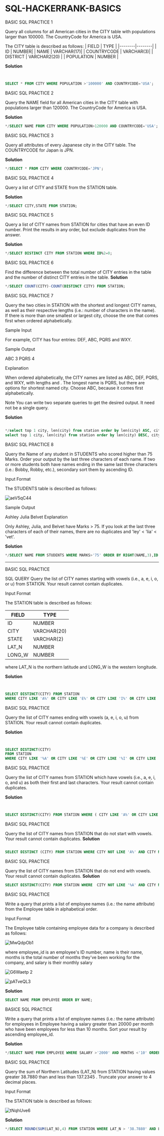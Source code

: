 # SQL-HACKERRANK-BASICS
BASIC SQL PRACTICE 1


Query all columns for all American cities in the CITY table with populations larger than 100000. The CountryCode for America is USA.


The CITY table is described as follows:
| FIELD  |  TYPE  |
|--------|--------|
|  ID    |  NUMBER|
| NAME   | VARCHAR(17)|
| COUNTRYCODE | VARCHAR(3)|
| DISTRICT |  VARCHAR2(20) |
| POPULATION | NUMBER |

**Solution**
```sql


SELECT * FROM CITY WHERE POPULATION >'100000' AND COUNTRYCODE='USA';


```

BASIC SQL PRACTICE 2

Query the NAME field for all American cities in the CITY table with populations larger than 120000. The CountryCode for America is USA.

**Solution**
```sql
*/SELECT NAME FROM CITY WHERE POPULATION>120000 AND COUNTRYCODE='USA';

```
BASIC SQL PRACTICE 3

Query all attributes of every Japanese city in the CITY table. The COUNTRYCODE for Japan is JPN.

**Solution**
```sql
*/SELECT * FROM CITY WHERE COUNTRYCODE='JPN';
```

BASIC SQL PRACTICE 4

Query a list of CITY and STATE from the STATION table.

**Solution**
```sql
*/SELECT CITY,STATE FROM STATION;
```

BASIC SQL PRACTICE 5

Query a list of CITY names from STATION for cities that have an even ID number. Print the results in any order, but exclude duplicates from the answer.

**Solution**
```sql
*/SELECT DISTINCT CITY FROM STATION WHERE ID%2=0;

```
BASIC SQL PRACTICE 6

Find the difference between the total number of CITY entries in the table and the number of distinct CITY entries in the table.
**Solution**
```sql
*/SELECT COUNT(CITY)-COUNT(DISTINCT CITY) FROM STATION;

```
BASIC SQL PRACTICE 7

Query the two cities in STATION with the shortest and longest CITY names, as well as their respective lengths (i.e.: number of characters in the name). If there is more than one smallest or largest city, choose the one that comes first when ordered alphabetically.

Sample Input

For example, CITY has four entries: DEF, ABC, PQRS and WXY.

Sample Output

ABC 3
PQRS 4

Explanation

When ordered alphabetically, the CITY names are listed as ABC, DEF, PQRS, and WXY, with lengths  and . The longest name is PQRS, but there are  options for shortest named city. Choose ABC, because it comes first alphabetically.

Note
You can write two separate queries to get the desired output. It need not be a single query.

**Solution**
```sql

*/select top 1 city, len(city) from station order by len(city) ASC, city ASC; 
select top 1 city, len(city) from station order by len(city) DESC, city ASC;
```

BASIC SQL PRACTICE 8

Query the Name of any student in STUDENTS who scored higher than 75 Marks. Order your output by the last three characters of each name. If two or more students both have names ending in the same last three characters (i.e.: Bobby, Robby, etc.), secondary sort them by ascending ID.

Input Format

The STUDENTS table is described as follows:

![aeV5qC44](https://user-images.githubusercontent.com/124073659/216286131-ac6e932d-5463-4385-ba6b-993c87410d69.png)

Sample Output

Ashley
Julia
Belvet
Explanation

Only Ashley, Julia, and Belvet have Marks > 75. If you look at the last three characters of each of their names, there are no duplicates and 'ley' < 'lia' < 'vet'.

**Solution**
```sql
*/SELECT NAME FROM STUDENTS WHERE MARKS>'75' ORDER BY RIGHT(NAME,3),ID ASC;

```











































--------------------------------------------------------------------------------------------------------------------------------------------------------
BASIC SQL PRACTICE

SQL QUERY 
Query the list of CITY names starting with vowels (i.e., a, e, i, o, or u) from STATION. Your result cannot contain duplicates.

Input Format

The STATION table is described as follows:

|  FIELD  |  TYPE  |
|---------|--------|
|ID       | NUMBER |
|CITY     |VARCHAR(20)|
|STATE    |VARCHAR(2)|
|LAT_N    |NUMBER|
|LONG_W   |NUMBER|

where LAT_N is the northern latitude and LONG_W is the western longitude.

**Solution**
```sql


SELECT DISTINCT(CITY) FROM STATION
WHERE CITY LIKE 'A%' OR CITY LIKE 'E%' OR CITY LIKE 'I%' OR CITY LIKE 'O%' OR CITY LIKE 'U%';

```

BASIC SQL PRACTICE

Query the list of CITY names ending with vowels (a, e, i, o, u) from STATION. Your result cannot contain duplicates.



**Solution**
```sql


SELECT DISTINCT(CITY) 
FROM STATION
WHERE CITY LIKE '%A' OR CITY LIKE '%E' OR CITY LIKE '%I' OR CITY LIKE '%O' OR CITY LIKE '%U'
```

BASIC SQL PRACTICE

Query the list of CITY names from STATION which have vowels (i.e., a, e, i, o, and u) as both their first and last characters. Your result cannot contain duplicates.

**Solution**
```sql


SELECT DISTINCT(CITY) FROM STATION WHERE ( CITY LIKE 'A%' OR CITY LIKE 'E%' OR CITY LIKE 'I%' OR CITY LIKE 'O%' OR CITY LIKE 'U%') AND (CITY LIKE '%A' OR CITY LIKE '%E' OR CITY LIKE '%I' OR CITY LIKE '%O' OR CITY LIKE '%U');

```



BASIC SQL PRACTICE

Query the list of CITY names from STATION that do not start with vowels. Your result cannot contain duplicates.
**Solution**
```sql

SELECT DISTINCT (CITY) FROM STATION WHERE CITY NOT LIKE 'A%' AND CITY NOT LIKE 'E%' AND CITY NOT LIKE  'I%' AND CITY NOT LIKE  'O%' AND CITY NOT LIKE 'U%' ;

```

BASIC SQL PRACTICE

Query the list of CITY names from STATION that do not end with vowels. Your result cannot contain duplicates.
**Solution**
```sql
SELECT DISTINCT(CITY) FROM STATION WHERE  CITY NOT LIKE '%A' AND CITY NOT LIKE '%E' AND CITY NOT LIKE '%I' AND CITY NOT LIKE '%O' AND CITY NOT LIKE '%U';


```

BASIC SQL PRACTICE

Write a query that prints a list of employee names (i.e.: the name attribute) from the Employee table in alphabetical order.

Input Format

The Employee table containing employee data for a company is described as follows:

![MwQdpOb1](https://user-images.githubusercontent.com/124073659/216010357-c151f4db-8357-46ce-bc26-3d3c6e04eb7b.png)


where employee_id is an employee's ID number, name is their name, months is the total number of months they've been working for the company, and salary is their monthly salary

![G6Waetp 2](https://user-images.githubusercontent.com/124073659/216010841-b8a065c7-f8c0-4394-bb99-7fbfb7e1c870.png)

![pATveQL3](https://user-images.githubusercontent.com/124073659/216011224-33aab483-5b70-4131-8d1c-5b2fcd81ae3e.png)

**Solution**
```sql
SELECT NAME FROM EMPLOYEE ORDER BY NAME;


```

BASICE SQL PRACTICE

Write a query that prints a list of employee names (i.e.: the name attribute) for employees in Employee having a salary greater than 20000 per month who have been employees for less than 10 months. Sort your result by ascending employee_id.

**Solution**
```sql
*/SELECT NAME FROM EMPLOYEE WHERE SALARY >'2000' AND MONTHS <'10' ORDER BY EMPLOYEE_ID ASC;


```

BASIC SQL PRACTICE

Query the sum of Northern Latitudes (LAT_N) from STATION having values greater 38.7880 than  and less than 137.2345 . Truncate your answer to 4 decimal places.

Input Format

The STATION table is described as follows:

![tNqhUve6](https://user-images.githubusercontent.com/124073659/216449258-5bd7b3cc-07df-4a65-9d4e-a998e025e5fb.png)

**Solution**
```sql
*/SELECT ROUND(SUM(LAT_N),4) FROM STATION WHERE LAT_N > '38.7880' AND LAT_N< '137.2345';

```






